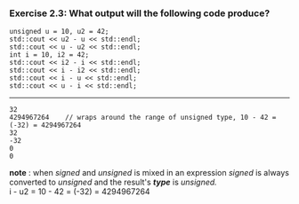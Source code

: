 ### Exercise 2.3: What output will the following code produce?       
    unsigned u = 10, u2 = 42;
    std::cout << u2 - u << std::endl;
    std::cout << u - u2 << std::endl;
    int i = 10, i2 = 42;
    std::cout << i2 - i << std::endl;
    std::cout << i - i2 << std::endl;
    std::cout << i - u << std::endl;
    std::cout << u - i << std::endl;

-------------------

    32
    4294967264    // wraps around the range of unsigned type, 10 - 42 = (-32) = 4294967264
    32
    -32
    0
    0

**note** : when *signed* and *unsigned* is mixed in an expression *signed* is always converted to *unsigned* and the result's ***type*** is *unsigned.*       
    i - u2 = 10 - 42 = (-32) = 4294967264      
    
